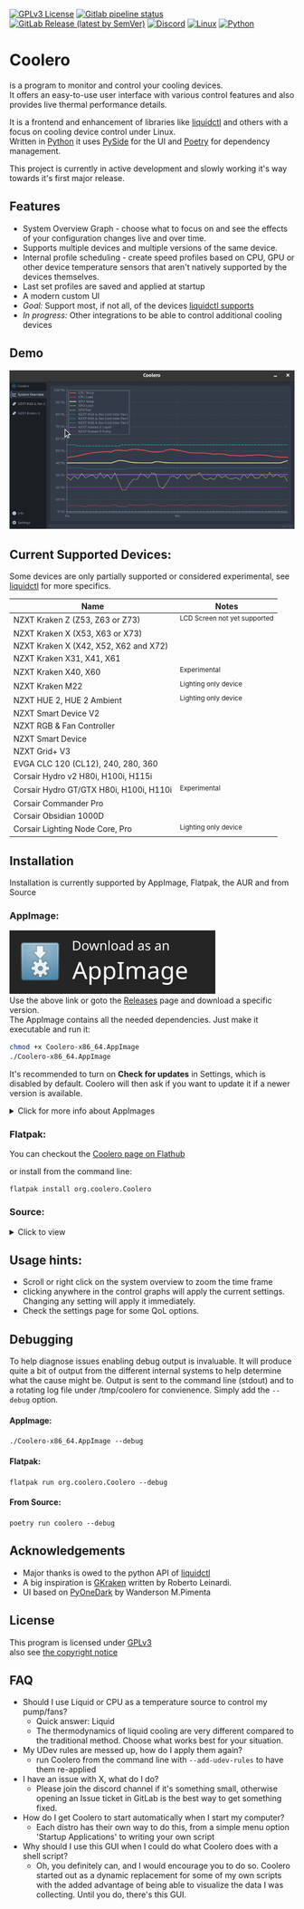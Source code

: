 [![GPLv3 License](https://img.shields.io/badge/License-GPL%20v3-blue.svg?logo=gnu)](https://opensource.org/licenses/)
[![Gitlab pipeline status](https://gitlab.com/codifryed/coolero/badges/main/pipeline.svg)](https://gitlab.com/codifryed/coolero/-/commits/main)
[![GitLab Release (latest by SemVer)](https://img.shields.io/gitlab/v/release/30707566?sort=semver&logo=gitlab)](https://gitlab.com/codifryed/coolero/pipelines)
[![Discord](https://img.shields.io/badge/_-online-_?label=&logo=discord&logoColor=ffffff&color=7389D8&labelColor=6A7EC2)](https://discord.gg/MbcgUFAfhV)
[![Linux](https://img.shields.io/badge/_-linux-blue?logo=linux&logoColor=fff)]()
[![Python](https://img.shields.io/badge/_-python-blue?logo=python&logoColor=fff)]()

# Coolero

is a program to monitor and control your cooling devices.  
It offers an easy-to-use user interface with various control features and also provides live thermal performance
details.

It is a frontend and enhancement of libraries like
[liquidctl](https://github.com/liquidctl/liquidctl) and others with a focus on cooling device control under Linux.  
Written in [Python](https://www.python.org/) it uses [PySide](https://wiki.qt.io/Qt_for_Python) for the UI
and [Poetry](https://python-poetry.org/) for dependency management.

This project is currently in active development and slowly working it's way towards it's first major release.

## Features

- System Overview Graph - choose what to focus on and see the effects of your configuration changes live and over time.
- Supports multiple devices and multiple versions of the same device.
- Internal profile scheduling - create speed profiles based on CPU, GPU or other device temperature sensors that aren't
  natively supported by the devices themselves.
- Last set profiles are saved and applied at startup
- A modern custom UI
- _Goal:_ Support most, if not all, of the
  devices [liquidctl supports](https://github.com/liquidctl/liquidctl#supported-devices)
- _In progress:_ Other integrations to be able to control additional cooling devices

## Demo

![Demo](screenshots/coolero-demo.gif)

## Current Supported Devices:

Some devices are only partially supported or considered experimental,
see [liquidctl](https://github.com/liquidctl/liquidctl#supported-devices) for more specifics.

| Name                                     | Notes                                   |
|------------------------------------------|-----------------------------------------|
| NZXT Kraken Z (Z53, Z63 or Z73)          | <sup>LCD Screen not yet supported</sup> |
| NZXT Kraken X (X53, X63 or X73)          |                                         |
| NZXT Kraken X (X42, X52, X62 and X72)    |                                         |
| NZXT Kraken X31, X41, X61                |                                         |
| NZXT Kraken X40, X60                     | <sup>Experimental</sup>                 |
| NZXT Kraken M22                          | <sup>Lighting only device</sup>         |
| NZXT HUE 2, HUE 2 Ambient                | <sup>Lighting only device</sup>         |
| NZXT Smart Device V2                     |                                         |
| NZXT RGB & Fan Controller                |                                         |
| NZXT Smart Device                        |                                         |
| NZXT Grid+ V3                            |                                         |
| EVGA CLC 120 (CL12), 240, 280, 360       |                                         |
| Corsair Hydro v2 H80i, H100i, H115i      |                                         |
| Corsair Hydro GT/GTX H80i, H100i, H110i  | <sup>Experimental</sup>                 |
| Corsair Commander Pro                    |                                         |
| Corsair Obsidian 1000D                   |                                         |
| Corsair Lighting Node Core, Pro          | <sup>Lighting only device</sup>         |

## Installation

Installation is currently supported by AppImage, Flatpak, the AUR and from Source

### AppImage:

[![AppImageDownload](screenshots/download-appimage-banner.svg)](https://gitlab.com/api/v4/projects/30707566/packages/generic/appimage/latest/Coolero-x86_64.AppImage)  
Use the above link or goto the [Releases](https://gitlab.com/codifryed/coolero/-/releases) page and download a specific
version.  
The AppImage contains all the needed dependencies. Just make it executable and run it:

```bash
chmod +x Coolero-x86_64.AppImage
./Coolero-x86_64.AppImage
```

It's recommended to turn on **Check for updates** in Settings, which is disabled by default. Coolero will then ask if
you want to update it if a newer version is available.

<details>
<summary>Click for more info about AppImages</summary>

<a href="https://appimage.org/">AppImage Website</a><br>

For improved desktop integration:
<ul>
    <li><a href="https://github.com/TheAssassin/AppImageLauncher">AppImageLauncher</a></li>
    <li><a href="https://github.com/probonopd/go-appimage/blob/master/src/appimaged/README.md">appimaged</a></li>
</ul>
</details>

### Flatpak:

You can checkout the [Coolero page on Flathub](https://flathub.org/apps/details/org.coolero.Coolero)

or install from the command line:

```commandline
flatpak install org.coolero.Coolero
```

### Source:

<details>
<summary>Click to view</summary>

#### Requirements:

* Linux
* [Python 3.10](https://www.python.org/)
    * including the python3.10-dev package (may already be installed)
* *Python 3.9 also works, but 3.10 is what is officially used.

#### System packages:

* Ubuntu:
    ```bash
    sudo apt install libusb-1.0-0 curl python3-virtualenv python3.10-venv build-essential libgl1-mesa-dev
    ```
* Fedora:
    ```bash
    sudo dnf install libusbx curl python3-virtualenv mesa-libGL-devel && sudo dnf groupinstall "C Development Tools and Libraries"
    ```
* More specifically:
    * LibUSB 1.0 (libusb-1.0, libusb-1.0-0, or libusbx from your system package manager)
    * curl
    * python3-virtualenv  (or python3.10-virtualenv)
    * python3-venv  (or python3.10-venv)
    * Packages needed to build Qt applications:
        * build-essential
        * libgl1-mesa-dev

#### [Poetry](https://python-poetry.org/) -

* install:
    ```bash
    curl -sSL https://raw.githubusercontent.com/python-poetry/poetry/master/install-poetry.py | python3 -
    ```
* run: `poetry --version` to make sure poetry works
* if needed, add `$HOME/.local/bin` to your PATH to execute poetry easily:
    ```bash
    export PATH=$HOME/.local/bin:$PATH
    ```
* if Python 3.10 is not your default python installation, then run the following in the project directory to give poetry
  access:
    ```bash
    poetry env use python3.10
    ```

#### Coolero:

* Clone the Repo:
    ```bash
    git clone git@gitlab.com:codifryed/coolero.git
    ```
* Install the dependencies from the newly created repo directory:
    ```bash
    poetry install
    ```
* run it:
    ```bash
    poetry run coolero
    ```

</details>

## Usage hints:

- Scroll or right click on the system overview to zoom the time frame
- clicking anywhere in the control graphs will apply the current settings. Changing any setting will apply it
  immediately.
- Check the settings page for some QoL options.

## Debugging

To help diagnose issues enabling debug output is invaluable. It will produce quite a bit of output from the different
internal systems to help determine what the cause might be. Output is sent to the command line (stdout) and to a
rotating log file under /tmp/coolero for convienence. Simply add the `--debug` option.

#### AppImage:

`./Coolero-x86_64.AppImage --debug`

#### Flatpak:

`flatpak run org.coolero.Coolero --debug`

#### From Source:

`poetry run coolero --debug`

## Acknowledgements

* Major thanks is owed to the python API of [liquidctl](https://github.com/liquidctl/liquidctl)
* A big inspiration is [GKraken](https://gitlab.com/leinardi/gkraken) written by Roberto Leinardi.
* UI based on [PyOneDark](https://github.com/Wanderson-Magalhaes/PyOneDark_Qt_Widgets_Modern_GUI) by Wanderson M.Pimenta

## License

This program is licensed under [GPLv3](COPYING.txt)  
also see [the copyright notice](COPYRIGHT.md)

## FAQ

- Should I use Liquid or CPU as a temperature source to control my pump/fans?
    - Quick answer: Liquid
    - The thermodynamics of liquid cooling are very different compared to the traditional method. Choose what works best
      for your situation.
- My UDev rules are messed up, how do I apply them again?
    - run Coolero from the command line with `--add-udev-rules` to have them re-applied
- I have an issue with X, what do I do?
    - Please join the discord channel if it's something small, otherwise opening an Issue ticket in GitLab is the best
      way to get something fixed.
- How do I get Coolero to start automatically when I start my computer?
    - Each distro has their own way to do this, from a simple menu option 'Startup Applications' to writing your own
      script
- Why should I use this GUI when I could do what Coolero does with a shell script?
    - Oh, you definitely can, and I would encourage you to do so. Coolero started out as a dynamic replacement for some
      of my own scripts with the added advantage of being able to visualize the data I was collecting. Until you do,
      there's this GUI.